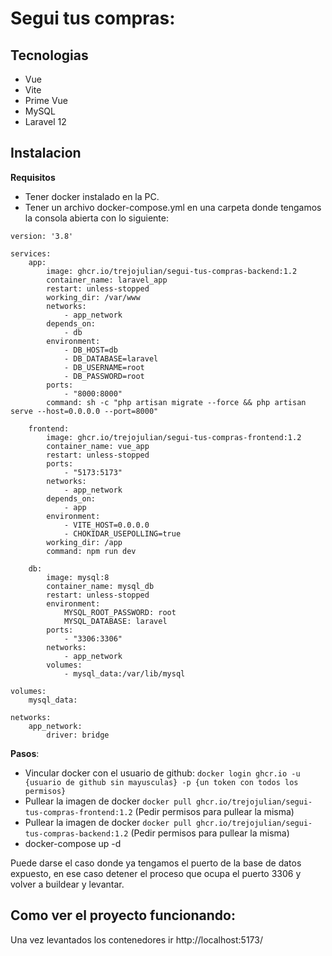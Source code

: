 # Segui tus compras:

## Tecnologias

- Vue
- Vite
- Prime Vue
- MySQL
- Laravel 12

## Instalacion

**Requisitos**

- Tener docker instalado en la PC.
- Tener un archivo docker-compose.yml en una carpeta donde tengamos la consola abierta con lo siguiente:

```
version: '3.8'

services:
    app:
        image: ghcr.io/trejojulian/segui-tus-compras-backend:1.2
        container_name: laravel_app
        restart: unless-stopped
        working_dir: /var/www
        networks:
            - app_network
        depends_on:
            - db
        environment:
            - DB_HOST=db
            - DB_DATABASE=laravel
            - DB_USERNAME=root
            - DB_PASSWORD=root
        ports:
            - "8000:8000"
        command: sh -c "php artisan migrate --force && php artisan serve --host=0.0.0.0 --port=8000"

    frontend:
        image: ghcr.io/trejojulian/segui-tus-compras-frontend:1.2
        container_name: vue_app
        restart: unless-stopped
        ports:
            - "5173:5173"
        networks:
            - app_network
        depends_on:
            - app
        environment:
            - VITE_HOST=0.0.0.0
            - CHOKIDAR_USEPOLLING=true
        working_dir: /app
        command: npm run dev 

    db:
        image: mysql:8
        container_name: mysql_db
        restart: unless-stopped
        environment:
            MYSQL_ROOT_PASSWORD: root
            MYSQL_DATABASE: laravel
        ports:
            - "3306:3306"
        networks:
            - app_network
        volumes:
            - mysql_data:/var/lib/mysql

volumes:
    mysql_data:

networks:
    app_network:
        driver: bridge

```

**Pasos**:

- Vincular docker con el usuario de github: `docker login ghcr.io -u {usuario de github sin mayusculas} -p {un token con todos los permisos}`
- Pullear la imagen de docker `docker pull ghcr.io/trejojulian/segui-tus-compras-frontend:1.2` (Pedir permisos para pullear la misma)
- Pullear la imagen de docker `docker pull ghcr.io/trejojulian/segui-tus-compras-backend:1.2` (Pedir permisos para pullear la misma)
- docker-compose up -d

Puede darse el caso donde ya tengamos el puerto de la base de datos expuesto, en ese caso detener el proceso que ocupa el puerto 3306 y volver a buildear y levantar.

## Como ver el proyecto funcionando:

Una vez levantados los contenedores ir http://localhost:5173/
